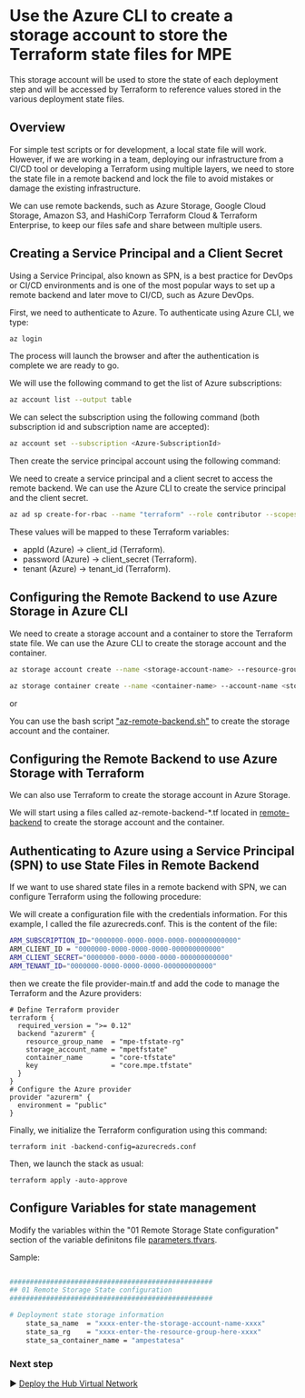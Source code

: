 # Use the Azure CLI to create a storage account to store the Terraform state files for MPE

This storage account will be used to store the state of each deployment step and will be accessed by Terraform to reference values stored in the various deployment state files.

## Overview

For simple test scripts or for development, a local state file will work. However, if we are working in a team, deploying our infrastructure from a CI/CD tool or developing a Terraform using multiple layers, we need to store the state file in a remote backend and lock the file to avoid mistakes or damage the existing infrastructure.

We can use remote backends, such as Azure Storage, Google Cloud Storage, Amazon S3, and HashiCorp Terraform Cloud & Terraform Enterprise, to keep our files safe and share between multiple users.

## Creating a Service Principal and a Client Secret

Using a Service Principal, also known as SPN, is a best practice for DevOps or CI/CD environments and is one of the most popular ways to set up a remote backend and later move to CI/CD, such as Azure DevOps.

First, we need to authenticate to Azure. To authenticate using Azure CLI, we type:

```bash
az login
```

The process will launch the browser and after the authentication is complete we are ready to go.

We will use the following command to get the list of Azure subscriptions:

```bash
az account list --output table
```

We can select the subscription using the following command (both subscription id and subscription name are accepted):

```bash
az account set --subscription <Azure-SubscriptionId>
```

Then create the service principal account using the following command:

We need to create a service principal and a client secret to access the remote backend. We can use the Azure CLI to create the service principal and the client secret.

```bash
az ad sp create-for-rbac --name "terraform" --role contributor --scopes /subscriptions/<subscription_id> --sdk-auth
```
These values will be mapped to these Terraform variables:

- appId (Azure) → client_id (Terraform).
- password (Azure) → client_secret (Terraform).
- tenant (Azure) → tenant_id (Terraform).

## Configuring the Remote Backend to use Azure Storage in Azure CLI

We need to create a storage account and a container to store the Terraform state file. We can use the Azure CLI to create the storage account and the container.

```bash
az storage account create --name <storage-account-name> --resource-group <resource-group-name> --sku Standard_LRS --encryption-services blob
```

```bash
az storage container create --name <container-name> --account-name <storage-account-name>
```

or

You can use the bash script ["az-remote-backend.sh"](../src/modules/network_artifacts/remote-backend/az-remote-backend.sh) to create the storage account and the container.

## Configuring the Remote Backend to use Azure Storage with Terraform

We can also use Terraform to create the storage account in Azure Storage.

We will start using a files called az-remote-backend-*.tf located in [remote-backend](../src/modules/network_artifacts/remote-backend) to create the storage account and the container.

## Authenticating to Azure using a Service Principal (SPN) to use State Files in Remote Backend

If we want to use shared state files in a remote backend with SPN, we can configure Terraform using the following procedure:

We will create a configuration file with the credentials information. For this example, I called the file azurecreds.conf. This is the content of the file:

```bash
ARM_SUBSCRIPTION_ID="0000000-0000-0000-0000-000000000000"
ARM_CLIENT_ID = "0000000-0000-0000-0000-000000000000"
ARM_CLIENT_SECRET="0000000-0000-0000-0000-000000000000"
ARM_TENANT_ID="0000000-0000-0000-0000-000000000000"
```
then we create the file provider-main.tf and add the code to manage the Terraform and the Azure providers:

```hcl
# Define Terraform provider
terraform {
  required_version = ">= 0.12"
  backend "azurerm" {
    resource_group_name  = "mpe-tfstate-rg"
    storage_account_name = "mpetfstate"
    container_name       = "core-tfstate"
    key                  = "core.mpe.tfstate"
  }
}
# Configure the Azure provider
provider "azurerm" { 
  environment = "public"
}
```

Finally, we initialize the Terraform configuration using this command:

```hcl
terraform init -backend-config=azurecreds.conf
```

Then, we launch the stack as usual:

```hcl
terraform apply -auto-approve
```

## Configure Variables for state management

Modify the variables within the "01 Remote Storage State configuration" section of the variable definitons file [parameters.tfvars](./parameters.tfvars).

Sample: 

```bash

##################################################
## 01 Remote Storage State configuration
##################################################

# Deployment state storage information
    state_sa_name  = "xxxx-enter-the-storage-account-name-xxxx"
    state_sa_rg    = "xxxx-enter-the-resource-group-here-xxxx"
    state_sa_container_name = "ampestatesa"


```

### Next step

:arrow_forward: [Deploy the Hub Virtual Network](./Management-Groups.md)